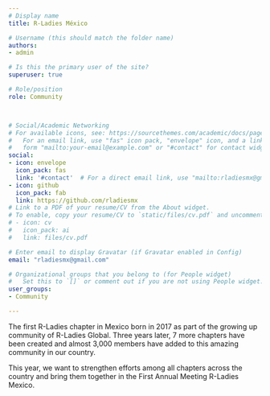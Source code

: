 ```yaml
---
# Display name
title: R-Ladies México

# Username (this should match the folder name)
authors:
- admin

# Is this the primary user of the site?
superuser: true

# Role/position
role: Community



# Social/Academic Networking
# For available icons, see: https://sourcethemes.com/academic/docs/page-builder/#icons
#   For an email link, use "fas" icon pack, "envelope" icon, and a link in the
#   form "mailto:your-email@example.com" or "#contact" for contact widget.
social:
- icon: envelope
  icon_pack: fas
  link: '#contact'  # For a direct email link, use "mailto:rladiesmx@gmail.com".
- icon: github
  icon_pack: fab
  link: https://github.com/rladiesmx
# Link to a PDF of your resume/CV from the About widget.
# To enable, copy your resume/CV to `static/files/cv.pdf` and uncomment the lines below.
# - icon: cv
#   icon_pack: ai
#   link: files/cv.pdf

# Enter email to display Gravatar (if Gravatar enabled in Config)
email: "rladiesmx@gmail.com"

# Organizational groups that you belong to (for People widget)
#   Set this to `[]` or comment out if you are not using People widget.
user_groups:
- Community

---
```


The first R-Ladies chapter in Mexico born in 2017 as part of the growing up community of R-Ladies Global. Three years later, 7 more chapters have been created and almost 3,000 members have added to this amazing community in our country. 

This year, we want to strengthen efforts among all chapters across the country and bring them together in the First Annual Meeting R-Ladies Mexico.
